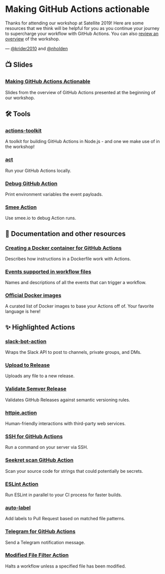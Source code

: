 # Making GitHub Actions actionable

Thanks for attending our workshop at Satellite 2019! Here are some resources that we think will be helpful for you as you continue your journey to supercharge your workflow with GitHub Actions. You can also [review an overview](workshop_overview.md) of the workshop.

— [@krider2010](https://github.com/krider2010) and [@nholden](https://github.com/nholden)

## 📺 Slides

### [Making GitHub Actions Actionable](https://drive.google.com/file/d/1pASwTZNCax0fyWS_QHPIPin4wS_Og679/view?usp=sharing)
Slides from the overview of GitHub Actions presented at the beginning of our workshop.

## 🛠 Tools

### [actions-toolkit](https://github.com/JasonEtco/actions-toolkit)
A toolkit for building GitHub Actions in Node.js - and one we make use of in the workshop!

### [act](https://github.com/nektos/act)
Run your GitHub Actions locally.

### [Debug GitHub Action](https://github.com/hmarr/debug-action)
Print environment variables the event payloads.

### [Smee Action](https://github.com/JasonEtco/smee-action)
Use smee.io to debug Action runs.

## 📖 Documentation and other resources

### [Creating a Docker container for GitHub Actions](https://developer.github.com/actions/creating-github-actions/creating-a-docker-container)
Describes how instructions in a Dockerfile work with Actions.

### [Events supported in workflow files](https://developer.github.com/actions/managing-workflows/workflow-configuration-options/#events-supported-in-workflow-files)
Names and descriptions of all the events that can trigger a workflow.

### [Official Docker images](https://hub.docker.com/search/?q=&type=image&image_filter=official)
A curated list of Docker images to base your Actions off of. Your favorite language is here!

## ✨ Highlighted Actions

### [slack-bot-action](https://github.com/krider2010/slack-bot-action)
Wraps the Slack API to post to channels, private groups, and DMs.

### [Upload to Release](https://github.com/JasonEtco/upload-to-release)
Uploads any file to a new release.

### [Validate Semver Release](https://github.com/JasonEtco/validate-semver-release)
Validates GitHub Releases against semantic versioning rules.

### [httpie.action](https://github.com/swinton/httpie.action)
Human-friendly interactions with third-party web services.

### [SSH for GitHub Actions](https://github.com/maddox/actions/tree/master/ssh)
Run a command on your server via SSH.

### [Seekret scan GitHub Action](https://github.com/cds-snc/github-actions/tree/master/seekret)
Scan your source code for strings that could potentially be secrets.

### [ESLint Action](https://github.com/gimenete/eslint-action)
Run ESLint in parallel to your CI process for faster builds.

### [auto-label](https://github.com/banyan/auto-label)
Add labels to Pull Request based on matched file patterns.

### [Telegram for GitHub Actions](https://github.com/appleboy/telegram-action)
Send a Telegram notification message.

### [Modified File Filter Action](https://github.com/nholden/modified-file-filter-action)
Halts a workflow unless a specified file has been modified.
